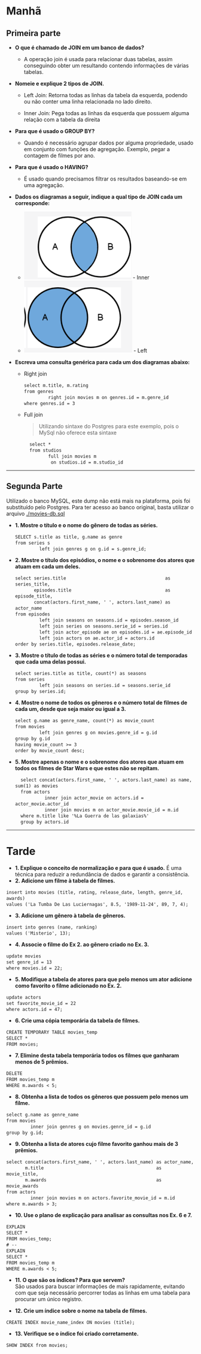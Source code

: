 # Manhã

## Primeira parte

* **O que é chamado de JOIN em um banco de dados?**
    * A operação join é usada para relacionar duas tabelas, assim conseguindo obter um resultando
      contendo informações de várias tabelas.

* **Nomeie e explique 2 tipos de JOIN.**

    * Left Join: Retorna todas as linhas da tabela da esquerda, podendo ou não conter uma linha
      relacionada no lado direito.

    * Inner Join: Pega todas as linhas da esquerda que possuem alguma relação com a tabela da
      direita

* **Para que é usado o GROUP BY?**
    * Quando é necessário agrupar dados por alguma propriedade, usado em conjunto com funções de
      agregação. Exemplo, pegar a contagem de filmes por ano.

* **Para que é usado o HAVING?**
    * É usado quando precisamos filtrar os resultados baseando-se em uma agregação.

* **Dados os diagramas a seguir, indique a qual tipo de JOIN cada um corresponde:**

    * ![img.png](./img/img.png) - Inner
    * ![img_1.png](./img/img_1.png) - Left

* **Escreva uma consulta genérica para cada um dos diagramas abaixo:**

    * Right join
      ```mysql
      select m.title, m.rating
      from genres
               right join movies m on genres.id = m.genre_id
      where genres.id = 3
      ```
    * Full join
      > Utilizando sintaxe do Postgres para este exemplo, pois o MySql não oferece esta sintaxe
      ```postgresql
        select *
        from studios
               full join movies m
                on studios.id = m.studio_id
      ```

---

## Segunda Parte

Utilizado o banco MySQL, este dump não está mais na plataforma, pois foi substituído pelo Postgres.
Para ter acesso ao banco original, basta utilizar o arquivo [./movies-db.sql](./movies-db.sql)

* **1. Mostre o título e o nome do gênero de todas as séries.**
   ```mysql
   SELECT s.title as title, g.name as genre
   from series s
            left join genres g on g.id = s.genre_id;
   ```

* **2. Mostre o título dos episódios, o nome e o sobrenome dos atores que atuam em cada um deles.**
    ```mysql
    select series.title                                     as series_title,
           episodes.title                                   as episode_title,
           concat(actors.first_name, ' ', actors.last_name) as actor_name
    from episodes
             left join seasons on seasons.id = episodes.season_id
             left join series on seasons.serie_id = series.id
             left join actor_episode ae on episodes.id = ae.episode_id
             left join actors on ae.actor_id = actors.id
    order by series.title, episodes.release_date;
    ```

* **3. Mostre o título de todas as séries e o número total de temporadas que cada uma delas
  possui.**

    ```mysql
    select series.title as title, count(*) as seasons
    from series
             left join seasons on series.id = seasons.serie_id
    group by series.id;
    ```

* **4. Mostre o nome de todos os gêneros e o número total de filmes de cada um, desde que seja maior
  ou igual a 3.**
  ```mysql
  select g.name as genre_name, count(*) as movie_count
  from movies
           left join genres g on movies.genre_id = g.id
  group by g.id
  having movie_count >= 3
  order by movie_count desc;
  ```

* **5. Mostre apenas o nome e o sobrenome dos atores que atuam em todos os filmes de Star Wars e que
  estes não se repitam.**
  ```mysql
    select concat(actors.first_name, ' ', actors.last_name) as name, sum(1) as movies
    from actors
             inner join actor_movie on actors.id = actor_movie.actor_id
             inner join movies m on actor_movie.movie_id = m.id
    where m.title like '%La Guerra de las galaxias%'
    group by actors.id
  ```

--- 

# Tarde
* **1. Explique o conceito de normalização e para que é usado.**
   É uma técnica para reduzir a redundância de dados e garantir a consistência.
* **2. Adicione um filme à tabela de filmes.**

```mysql
insert into movies (title, rating, release_date, length, genre_id, awards)
values ('La Tumba De Las Luciernagas', 8.5, '1989-11-24', 89, 7, 4);
```

* **3. Adicione um gênero à tabela de gêneros.**

```mysql
insert into genres (name, ranking)
values ('Misterio', 13);
```

* **4. Associe o filme do Ex 2. ao gênero criado no Ex. 3.**

```mysql
update movies
set genre_id = 13
where movies.id = 22;
```  

* **5. Modifique a tabela de atores para que pelo menos um ator adicione como favorito o filme
  adicionado no Ex. 2.**

```mysql
update actors
set favorite_movie_id = 22
where actors.id = 47;
```

* **6. Crie uma cópia temporária da tabela de filmes.**

```mysql
CREATE TEMPORARY TABLE movies_temp
SELECT *
FROM movies;
```

* **7. Elimine desta tabela temporária todos os filmes que ganharam menos de 5 prêmios.**

```mysql
DELETE
FROM movies_temp m
WHERE m.awards < 5;
```

* **8. Obtenha a lista de todos os gêneros que possuem pelo menos um filme.**

```mysql
select g.name as genre_name
from movies
         inner join genres g on movies.genre_id = g.id
group by g.id;
```

* **9. Obtenha a lista de atores cujo filme favorito ganhou mais de 3 prêmios.**

```mysql
select concat(actors.first_name, ' ', actors.last_name) as actor_name,
       m.title                                          as movie_title,
       m.awards                                         as movie_awards
from actors
         inner join movies m on actors.favorite_movie_id = m.id
where m.awards > 3;
```

* **10. Use o plano de explicação para analisar as consultas nos Ex. 6 e 7.**

```mysql
EXPLAIN
SELECT *
FROM movies_temp;
# --
EXPLAIN
SELECT *
FROM movies_temp m
WHERE m.awards < 5;
```

* **11. O que são os índices? Para que servem?**  
São usados para buscar informações de mais rapidamente, evitando com que seja necessário percorrer 
  todas as linhas em uma tabela para procurar um único registro.

* **12. Crie um índice sobre o nome na tabela de filmes.**

```mysql
CREATE INDEX movie_name_index ON movies (title);
```
* **13. Verifique se o índice foi criado corretamente.**
```mysql
SHOW INDEX from movies;
```
